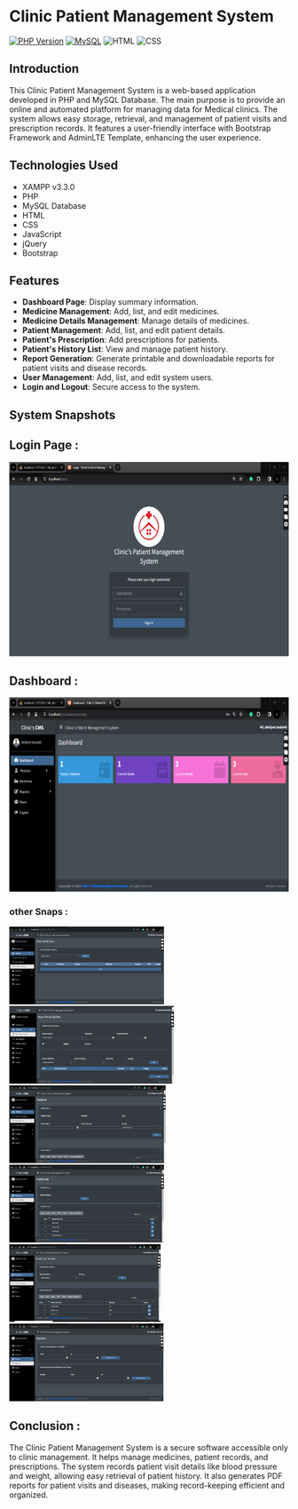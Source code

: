 

# Clinic Patient Management System

[![PHP Version](https://img.shields.io/badge/PHP-%5E7.4-blueviolet)](https://www.php.net/releases/) [![MySQL](https://img.shields.io/badge/MySQL-8.0-blue.svg)](https://www.mysql.com/)  ![HTML](https://img.shields.io/badge/HTML-5-orange) ![CSS](https://img.shields.io/badge/CSS-3-blue)
## Introduction

This Clinic Patient Management System is a web-based application developed in PHP and MySQL Database. The main purpose is to provide an online and automated platform for managing data for Medical clinics. The system allows easy storage, retrieval, and management of patient visits and prescription records. It features a user-friendly interface with Bootstrap Framework and AdminLTE Template, enhancing the user experience.

## Technologies Used

- XAMPP v3.3.0
- PHP
- MySQL Database
- HTML
- CSS
- JavaScript
- jQuery
- Bootstrap

## Features

- **Dashboard Page**: Display summary information.
- **Medicine Management**: Add, list, and edit medicines.
- **Medicine Details Management**: Manage details of medicines.
- **Patient Management**: Add, list, and edit patient details.
- **Patient's Prescription**: Add prescriptions for patients.
- **Patient's History List**: View and manage patient history.
- **Report Generation**: Generate printable and downloadable reports for patient visits and disease records.
- **User Management**: Add, list, and edit system users.
- **Login and Logout**: Secure access to the system.

## System Snapshots

## Login Page :
<img src="./PHOTOS/a.png" alt="Image Alt Text" height="350"/>

## Dashboard :
<img src="./PHOTOS/b.png" alt="Image Alt Text" height="350"/>

### other Snaps :
<img src="./PHOTOS/e.png" alt="Image Alt Text" height="140"/><img src="./PHOTOS/c.png" alt="Image Alt Text" height="140"/><img src="./PHOTOS/d.png" alt="Image Alt Text" height="140"/>
<img src="./PHOTOS/f.png" alt="Image Alt Text" height="140"/><img src="./PHOTOS/g.png" alt="Image Alt Text" height="140"/><img src="./PHOTOS/h.png" alt="Image Alt Text" height="140"/>


## Conclusion : 
The Clinic Patient Management System is a secure software accessible only to clinic management. It helps manage medicines, patient records, and prescriptions. The system records patient visit details like blood pressure and weight, allowing easy retrieval of patient history. It also generates PDF reports for patient visits and diseases, making record-keeping efficient and organized.


